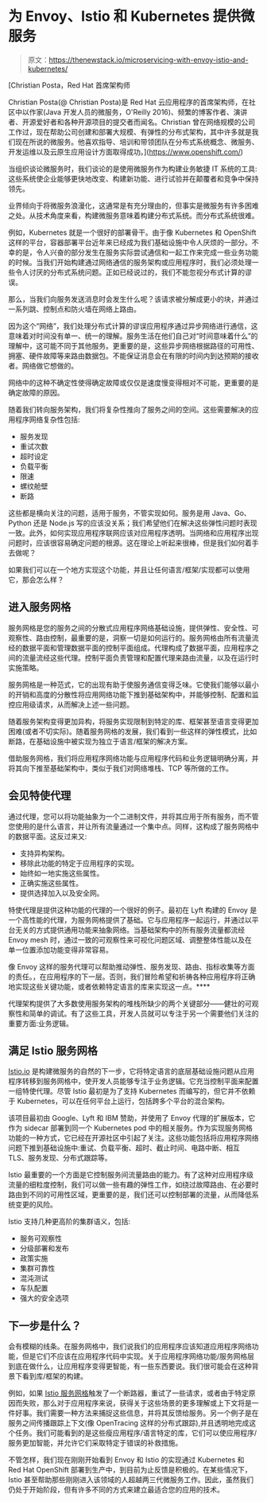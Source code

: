 # 为 Envoy、Istio 和 Kubernetes 提供微服务

> 原文：<https://thenewstack.io/microservicing-with-envoy-istio-and-kubernetes/>

[](https://www.openshift.com/)

 [Christian Posta，Red Hat 首席架构师

Christian Posta(@ Christian Posta)是 Red Hat 云应用程序的首席架构师，在社区中以作家(Java 开发人员的微服务，O'Reilly 2016)、频繁的博客作者、演讲者、开源爱好者和各种开源项目的提交者而闻名。Christian 曾在网络规模的公司工作过，现在帮助公司创建和部署大规模、有弹性的分布式架构，其中许多就是我们现在所说的微服务。他喜欢指导、培训和带领团队在分布式系统概念、微服务、开发运维以及云原生应用设计方面取得成功。](https://www.openshift.com/) [](https://www.openshift.com/)

当组织谈论微服务时，我们谈论的是使用微服务作为构建业务敏捷 IT 系统的工具:这些系统使企业能够更快地改变、构建新功能、进行试验并在颠覆者和竞争中保持领先。

业界倾向于将微服务浪漫化，这通常是有充分理由的，但事实是微服务有许多困难之处。从技术角度来看，构建微服务意味着构建分布式系统。而分布式系统很难。

例如，Kubernetes 就是一个很好的部署骨干。由于像 Kubernetes 和 OpenShift 这样的平台，容器部署平台近年来已经成为我们基础设施中令人厌烦的一部分。不幸的是，令人兴奋的部分发生在服务实际尝试通信和一起工作来完成一些业务功能的时候。当我们开始构建通过网络通信的服务架构或应用程序时，我们必须处理一些令人讨厌的分布式系统问题。正如已经说过的，我们不能忽视分布式计算的谬误。

那么，当我们向服务发送消息时会发生什么呢？该请求被分解成更小的块，并通过一系列跳、控制点和防火墙在网络上路由。

因为这个“网络”，我们处理分布式计算的谬误应用程序通过异步网络进行通信，这意味着对时间没有单一、统一的理解。服务生活在他们自己对“时间意味着什么”的理解中，这可能不同于其他服务。更重要的是，这些异步网络根据路径的可用性、拥塞、硬件故障等来路由数据包。不能保证消息会在有限的时间内到达预期的接收者。网络做它想做的。

网络中的这种不确定性使得确定故障或仅仅是速度慢变得相对不可能，更重要的是确定故障的原因。

随着我们转向服务架构，我们将复杂性推向了服务之间的空间。这些需要解决的应用程序网络复杂性包括:

*   服务发现
*   重试次数
*   超时设定
*   负载平衡
*   限速
*   螺纹舱壁
*   断路

这些都是横向关注的问题，适用于服务，不管实现如何。服务是用 Java、Go、Python 还是 Node.js 写的应该没关系；我们希望他们在解决这些弹性问题时表现一致。此外，如何实现应用程序联网应该对应用程序透明。当网络和应用程序出现问题时，应该很容易确定问题的根源。这在理论上听起来很棒，但是我们如何着手去做呢？

如果我们可以在一个地方实现这个功能，并且让任何语言/框架/实现都可以使用它，那会怎么样？

## 进入服务网格

服务网格是您的服务之间的分散式应用程序网络基础设施，提供弹性、安全性、可观察性、路由控制，最重要的是，洞察一切是如何运行的。服务网格由所有流量流经的数据平面和管理数据平面的控制平面组成。代理构成了数据平面，应用程序之间的流量流经这些代理。控制平面负责管理和配置代理来路由流量，以及在运行时实施策略。

服务网格是一种范式，它的出现有助于使服务通信变得乏味。它使我们能够以最小的开销和高度的分散性将应用网络功能下推到基础架构中，并能够控制、配置和监控应用级请求，从而解决上述一些问题。

随着服务架构变得更加异构，将服务实现限制到特定的库、框架甚至语言变得更加困难(或者不切实际)。随着服务网格的发展，我们看到一些这样的弹性模式，比如断路，在基础设施中被实现为独立于语言/框架的解决方案。

借助服务网格，我们将应用程序网络功能与应用程序代码和业务逻辑明确分离，并将其向下推至基础架构中，类似于我们对网络堆栈、TCP 等所做的工作。

## 会见特使代理

通过代理，您可以将功能抽象为一个二进制文件，并将其应用于所有服务，而不管您使用的是什么语言，并让所有流量通过一个集中点。同样，这构成了服务网格中的数据平面。这反过来又:

*   支持异构架构。
*   移除此功能的特定于应用程序的实现。
*   始终如一地实施这些属性。
*   正确实施这些属性。
*   提供选择加入以及安全网。

特使代理是提供这种功能的代理的一个很好的例子。最初在 Lyft 构建的 Envoy 是一个高性能的代理，为服务网格提供了基础。它与应用程序一起运行，并通过以平台无关的方式提供通用功能来抽象网络。当基础架构中的所有服务流量都流经 Envoy mesh 时，通过一致的可观察性来可视化问题区域、调整整体性能以及在单一位置添加功能变得非常容易。

像 Envoy 这样的服务代理可以帮助推动弹性、服务发现、路由、指标收集等方面的责任。，在应用程序的下一层。否则，我们冒险希望和祈祷各种应用程序将正确地实现这些关键功能，或者依赖特定语言的库来实现这一点。****

代理架构提供了大多数使用服务架构的堆栈所缺少的两个关键部分——健壮的可观察性和简单的调试。有了这些工具，开发人员就可以专注于另一个需要他们关注的重要方面:业务逻辑。

## 满足 Istio 服务网格

[Istio.io](https://istio.io/) 是构建微服务的自然的下一步，它将特定语言的底层基础设施问题从应用程序转移到服务网格中，使开发人员能够专注于业务逻辑。它充当控制平面来配置一组特使代理。尽管 Istio 最初是为了支持 Kubernetes 而编写的，但它并不依赖于 Kubernetes，可以在任何平台上运行，包括跨多个平台的混合架构。

该项目最初由 Google、Lyft 和 IBM 赞助，并使用了 Envoy 代理的扩展版本，它作为 sidecar 部署到同一个 Kubernetes pod 中的相关服务。作为实现服务网格功能的一种方式，它已经在开源社区中引起了关注。这些功能包括将应用程序网络问题下推到基础设施中:重试、负载平衡、超时、截止时间、电路中断、相互 TLS、服务发现、分布式跟踪等。

Istio 最重要的一个方面是它控制服务间流量路由的能力。有了这种对应用程序级流量的细粒度控制，我们可以做一些有趣的弹性工作，如绕过故障路由、在必要时路由到不同的可用性区域，更重要的是，我们还可以控制部署的流量，从而降低系统变更的风险。

Istio 支持几种更高阶的集群语义，包括:

*   服务可观察性
*   分级部署和发布
*   政策实施
*   集群可靠性
*   混沌测试
*   车队配置
*   强大的安全选项

## 下一步是什么？

会有模糊的线条。在服务网格中，我们说我们的应用程序应该知道应用程序网络功能，但是它们不应该在应用程序代码中实现。关于应用程序网络功能/服务网格层到底在做什么，让应用程序变得更智能，有一些东西要说。我们很可能会在这种背景下看到库/框架的构建。

例如，如果 [Istio 服务网格](https://thenewstack.io/why-do-you-need-istio-when-you-already-have-kubernetes/)触发了一个断路器，重试了一些请求，或者由于特定原因而失败，那么对于应用程序来说，获得关于这些场景的更多理解或上下文将是一件好事。我们需要一种方法来捕捉这些信息，并将其反馈给服务。另一个例子是在服务之间传播跟踪上下文(像 OpenTracing 这样的分布式跟踪),并且透明地完成这个任务。我们可能看到的是这些瘦应用程序/语言特定的库，它们可以使应用程序/服务更加智能，并允许它们采取特定于错误的补救措施。

不管怎样，我们现在刚刚开始看到 Envoy 和 Istio 的实现通过 Kubernetes 和 Red Hat OpenShift 部署到生产中，到目前为止反馈是积极的。在某些情况下，Istio 甚至帮助那些刚刚进入该领域的人超越两三代微服务工作。因此，虽然我们仍处于开始阶段，但有许多不同的方式来建立最适合您的应用的技术。

<svg xmlns:xlink="http://www.w3.org/1999/xlink" viewBox="0 0 68 31" version="1.1"><title>Group</title> <desc>Created with Sketch.</desc></svg>